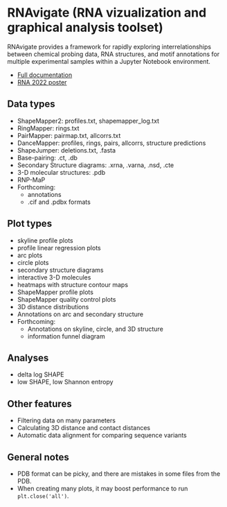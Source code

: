 RNAvigate (RNA vizualization and graphical analysis toolset)
==============================================================================
RNAvigate provides a framework for rapidly exploring interrelationships between
chemical probing data, RNA structures, and motif annotations for multiple
experimental samples within a Jupyter Notebook environment.
* [Full documentation](https://rnavigate.readthedocs.io/en/latest/)
* [RNA 2022 poster](https://rnavigate.readthedocs.io/en/latest/rna2022.html)

Data types
----------
* ShapeMapper2: profiles.txt, shapemapper_log.txt
* RingMapper: rings.txt
* PairMapper: pairmap.txt, allcorrs.txt
* DanceMapper: profiles, rings, pairs, allcorrs, structure predictions
* ShapeJumper: deletions.txt, .fasta
* Base-pairing: .ct, .db
* Secondary Structure diagrams: .xrna, .varna, .nsd, .cte
* 3-D molecular structures: .pdb
* RNP-MaP
* Forthcoming:
  * annotations
  * .cif and .pdbx formats

Plot types
----------
* skyline profile plots
* profile linear regression plots
* arc plots
* circle plots
* secondary structure diagrams
* interactive 3-D molecules
* heatmaps with structure contour maps
* ShapeMapper profile plots
* ShapeMapper quality control plots
* 3D distance distributions
* Annotations on arc and secondary structure
* Forthcoming:
  * Annotations on skyline, circle, and 3D structure
  * information funnel diagram

Analyses
--------
* delta log SHAPE
* low SHAPE, low Shannon entropy

Other features
--------------
* Filtering data on many parameters
* Calculating 3D distance and contact distances
* Automatic data alignment for comparing sequence variants

General notes
-------------
* PDB format can be picky, and there are mistakes in some files from the PDB.
* When creating many plots, it may boost performance to run `plt.close('all')`.

